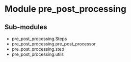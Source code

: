 Module pre_post_processing
==========================

Sub-modules
-----------
* pre_post_processing.Steps
* pre_post_processing.pre_post_processor
* pre_post_processing.step
* pre_post_processing.utils